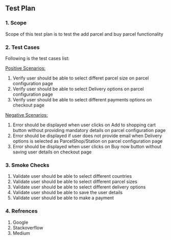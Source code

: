 <h2> Test Plan </h2>
<h3> 1. Scope </h3>
Scope of this test plan is to test the add parcel and buy parcel functionality

<h3> 2. Test Cases</h3>

Following is the test cases list:<br>

<U>Positive Scenarios:</U><br>

1. Verify user should be able to select differet parcel size on parcel configuration page
2. Verify user should be able to select Delivery options on parcel configuration page
3. Verify user should be able to select different payments options on checkout page

<U>Negative Scenarios:</U><br>

1. Error should be displayed when user clicks on Add to shopping cart button without providing mandatory details on parcel configuration page
2. Error should be displayed if user does not provide email when Delivery options is selected as ParcelShop/Station on parcel configuration page
3. Error should be displayed when user clicks on Buy now button without saving user details on checkout page

<h3> 3. Smoke Checks </h3>

1. Validate user should be able to select different countries
2. Validate user should be able to select different parcel sizes
3. Validate user should be able to select different delivery options
4. Validate user should be able to save the user details
5. Validate user should be able to make a payment

<h3> 4. Refrences </h3>

1. Google
2. Stackoverflow
3. Medium 
